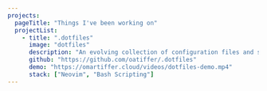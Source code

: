 ```yaml
---
projects:
  pageTitle: "Things I've been working on"
  projectList:
    - title: ".dotfiles"
      image: "dotfiles"
      description: "An evolving collection of configuration files and shell scripts that automate the process of setting up a new computer."
      github: "https://github.com/oatiffer/.dotfiles"
      demo: "https://omartiffer.cloud/videos/dotfiles-demo.mp4"
      stack: ["Neovim", "Bash Scripting"]
---
```

